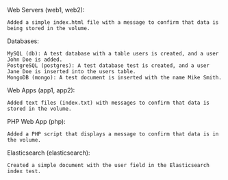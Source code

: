 Web Servers (web1, web2):

    Added a simple index.html file with a message to confirm that data is being stored in the volume.

Databases:

    MySQL (db): A test database with a table users is created, and a user John Doe is added.
    PostgreSQL (postgres): A test database test is created, and a user Jane Doe is inserted into the users table.
    MongoDB (mongo): A test document is inserted with the name Mike Smith.

Web Apps (app1, app2):

    Added text files (index.txt) with messages to confirm that data is stored in the volume.

PHP Web App (php):

    Added a PHP script that displays a message to confirm that data is in the volume.

Elasticsearch (elasticsearch):

    Created a simple document with the user field in the Elasticsearch index test.